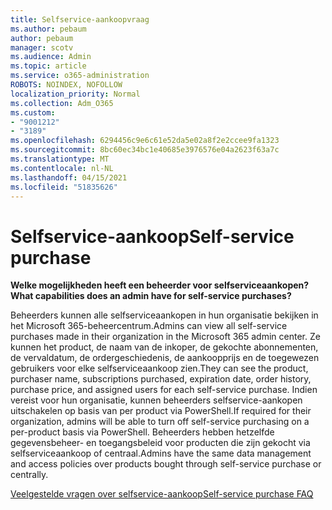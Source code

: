 ```yaml
---
title: Selfservice-aankoopvraag
ms.author: pebaum
author: pebaum
manager: scotv
ms.audience: Admin
ms.topic: article
ms.service: o365-administration
ROBOTS: NOINDEX, NOFOLLOW
localization_priority: Normal
ms.collection: Adm_O365
ms.custom:
- "9001212"
- "3189"
ms.openlocfilehash: 6294456c9e6c61e52da5e02a8f2e2ccee9fa1323
ms.sourcegitcommit: 8bc60ec34bc1e40685e3976576e04a2623f63a7c
ms.translationtype: MT
ms.contentlocale: nl-NL
ms.lasthandoff: 04/15/2021
ms.locfileid: "51835626"
---
```

# <a name="self-service-purchase"></a><span data-ttu-id="5a495-102">Selfservice-aankoop</span><span class="sxs-lookup"><span data-stu-id="5a495-102">Self-service purchase</span></span>

<span data-ttu-id="5a495-103">**Welke mogelijkheden heeft een beheerder voor selfserviceaankopen?**</span><span class="sxs-lookup"><span data-stu-id="5a495-103">**What capabilities does an admin have for self-service purchases?**</span></span>

<span data-ttu-id="5a495-104">Beheerders kunnen alle selfserviceaankopen in hun organisatie bekijken in het Microsoft 365-beheercentrum.</span><span class="sxs-lookup"><span data-stu-id="5a495-104">Admins can view all self-service purchases made in their organization in the Microsoft 365 admin center.</span></span> <span data-ttu-id="5a495-105">Ze kunnen het product, de naam van de inkoper, de gekochte abonnementen, de vervaldatum, de ordergeschiedenis, de aankoopprijs en de toegewezen gebruikers voor elke selfserviceaankoop zien.</span><span class="sxs-lookup"><span data-stu-id="5a495-105">They can see the product, purchaser name, subscriptions purchased, expiration date, order history, purchase price, and assigned users for each self-service purchase.</span></span>  <span data-ttu-id="5a495-106">Indien vereist voor hun organisatie, kunnen beheerders selfservice-aankopen uitschakelen op basis van per product via PowerShell.</span><span class="sxs-lookup"><span data-stu-id="5a495-106">If required for their organization, admins will be able to turn off self-service purchasing on a per-product basis via PowerShell.</span></span>  <span data-ttu-id="5a495-107">Beheerders hebben hetzelfde gegevensbeheer- en toegangsbeleid voor producten die zijn gekocht via selfserviceaankoop of centraal.</span><span class="sxs-lookup"><span data-stu-id="5a495-107">Admins have the same data management and access policies over products bought through self-service purchase or centrally.</span></span>

[<span data-ttu-id="5a495-108">Veelgestelde vragen over selfservice-aankoop</span><span class="sxs-lookup"><span data-stu-id="5a495-108">Self-service purchase FAQ</span></span>](https://aka.ms/self-service-purchase-faq)

